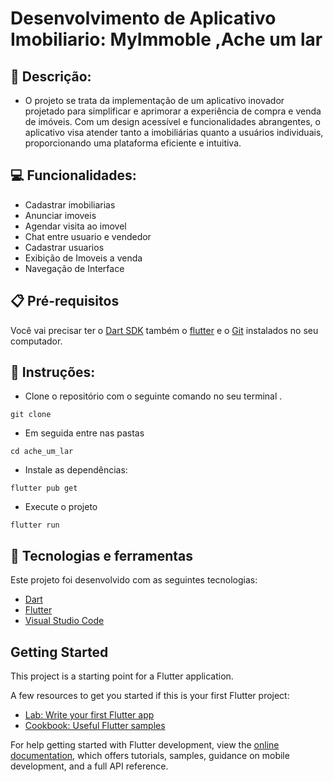 # Desenvolvimento de Aplicativo Imobiliario: MyImmoble ,Ache um lar

## 📄 Descrição:
- O projeto se trata da implementação de um aplicativo inovador projetado para simplificar e aprimorar a experiência de compra e venda de imóveis. Com um design acessível e funcionalidades abrangentes, o aplicativo visa atender tanto a imobiliárias quanto a usuários individuais, proporcionando uma plataforma eficiente e intuitiva.

## 💻 Funcionalidades:
- Cadastrar imobiliarias
- Anunciar imoveis
- Agendar visita ao imovel
- Chat entre usuario e vendedor
- Cadastrar usuarios
- Exibição de Imoveis a venda
- Navegação de Interface

## 📋 Pré-requisitos

Você vai precisar ter o [Dart SDK](https://dart.dev/get-dart) também o [flutter](https://flutter.dev/?gclid=CjwKCAiAsIGrBhAAEiwAEzMlC9BTfOO2CFWsMG1vF5f3CIssnHNStUnCqISb719GDptVhKbm2a2tzBoChw0QAvD_BwE&gclsrc=aw.ds) e 
o [Git](https://git-scm.com/) instalados no seu computador.

## 👷 Instruções:
- Clone o repositório com o seguinte comando no seu terminal .

```git clone ```
- Em seguida entre nas pastas

```cd ache_um_lar```

- Instale as dependências:

```flutter pub get```

- Execute o projeto

```flutter run```

## 🚀 Tecnologias e ferramentas

Este projeto foi desenvolvido com as seguintes tecnologias:

- [Dart](https://dart.dev/)
- [Flutter](https://docs.flutter.dev/)
- [Visual Studio Code](https://code.visualstudio.com/)

## Getting Started

This project is a starting point for a Flutter application.

A few resources to get you started if this is your first Flutter project:

- [Lab: Write your first Flutter app](https://docs.flutter.dev/get-started/codelab)
- [Cookbook: Useful Flutter samples](https://docs.flutter.dev/cookbook)

For help getting started with Flutter development, view the
[online documentation](https://docs.flutter.dev/), which offers tutorials,
samples, guidance on mobile development, and a full API reference.

